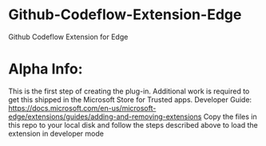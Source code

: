 # Github-Codeflow-Extension-Edge
Github Codeflow Extension for Edge

# Alpha Info:
This is the first step of creating the plug-in. Additional work is required to get this shipped in the Microsoft Store for Trusted apps.
Developer Guide: https://docs.microsoft.com/en-us/microsoft-edge/extensions/guides/adding-and-removing-extensions 
Copy the files in this repo to your local disk and follow the steps described above to load the extension in developer mode
